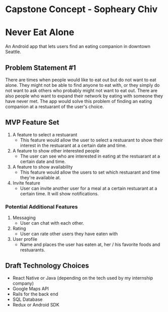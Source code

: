 
# Capstone Concept - Sopheary Chiv

# Never Eat Alone
   An Android app that lets users find an eating companion in downtown Seattle.

## Problem Statement #1

There are times when people would like to eat out but do not want to eat alone. They might not be able to find anyone to eat with, or they simply do not want to ask others who probably might not want to eat out. There are also people who want to expand their network by eating with someone they have never met. The app would solve this problem of finding an eating companion at a restuarant of the user's choice.

## MVP Feature Set

1.  A feature to select a restuarant
    - This feature would allow the user to select a restuarant to show their interest in the restuarant at a certain date and time.
1.  A feature to show other interested people
    - The user can see who are interested in eating at the restuarant at a certain date and time.
1.  A feature to show availability
    - This feature would allow the users to set which restuarant and time they're available at.
1.  Invite feature
    - User can invite another user for a meal at a certain restuarant at a certain time. It will show notifications.

### Potential Additional Features

1. Messaging
    - User can chat with each other.
1. Rating
    - User can rate other users they have eaten with
1. User profile
    - Name and places the user has eaten at, her / his favorite foods and restuarants.

## Draft Technology Choices

- React Native or Java (depending on the tech used by my internship company)
- Google Maps API
- Rails for the back end
- SQL Database
- Redux or Android SDK

